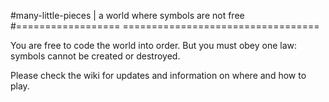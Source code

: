 #many-little-pieces | a world where symbols are not free
#==================   ==================================
<p>You are free to code the world into order. But you must obey one law: symbols cannot be created or destroyed.</p>

<p>Please check the wiki for updates and information on where and how to play.</p>
